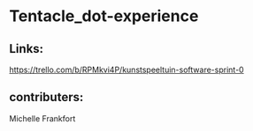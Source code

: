 # Tentacle_dot-experience


## Links:
https://trello.com/b/RPMkvi4P/kunstspeeltuin-software-sprint-0

## contributers:
Michelle Frankfort